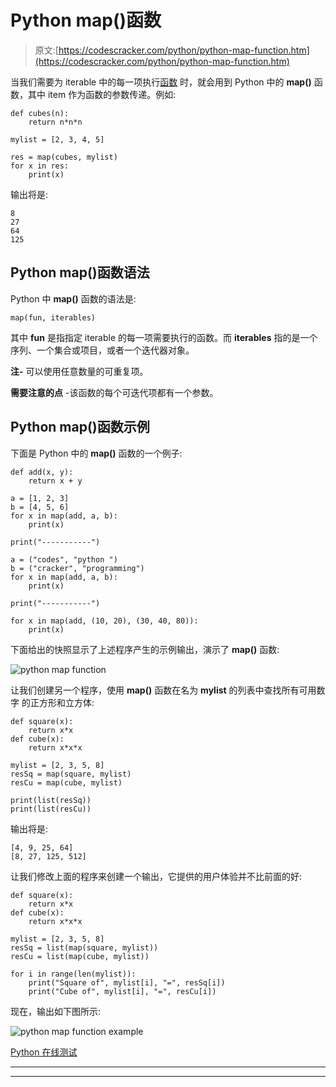 # Python map()函数

> 原文:[https://codescracker.com/python/python-map-function.htm](https://codescracker.com/python/python-map-function.htm)

当我们需要为 iterable 中的每一项执行[函数](/python/python-functions.htm) 时，就会用到 Python 中的 **map()** 函数，其中 item 作为函数的参数传递。例如:

```
def cubes(n):
    return n*n*n

mylist = [2, 3, 4, 5]

res = map(cubes, mylist)
for x in res:
    print(x)
```

输出将是:

```
8
27
64
125
```

## Python map()函数语法

Python 中 **map()** 函数的语法是:

```
map(fun, iterables)
```

其中 **fun** 是指指定 iterable 的每一项需要执行的函数。而 **iterables** 指的是一个序列、一个集合或项目，或者一个迭代器对象。

**注-** 可以使用任意数量的可重复项。

**需要注意的点** -该函数的每个可迭代项都有一个参数。

## Python map()函数示例

下面是 Python 中的 **map()** 函数的一个例子:

```
def add(x, y):
    return x + y

a = [1, 2, 3]
b = [4, 5, 6]
for x in map(add, a, b):
    print(x)

print("-----------")

a = ("codes", "python ")
b = ("cracker", "programming")
for x in map(add, a, b):
    print(x)

print("-----------")

for x in map(add, (10, 20), (30, 40, 80)):
    print(x)
```

下面给出的快照显示了上述程序产生的示例输出，演示了 **map()** 函数:

![python map function](../Images/fb5d6740ca0673da91b72ef900893abf.png)

让我们创建另一个程序，使用 **map()** 函数在名为 **mylist** 的列表中查找所有可用数字 的正方形和立方体:

```
def square(x):
    return x*x
def cube(x):
    return x*x*x

mylist = [2, 3, 5, 8]
resSq = map(square, mylist)
resCu = map(cube, mylist)

print(list(resSq))
print(list(resCu))
```

输出将是:

```
[4, 9, 25, 64]
[8, 27, 125, 512]
```

让我们修改上面的程序来创建一个输出，它提供的用户体验并不比前面的好:

```
def square(x):
    return x*x
def cube(x):
    return x*x*x

mylist = [2, 3, 5, 8]
resSq = list(map(square, mylist))
resCu = list(map(cube, mylist))

for i in range(len(mylist)):
    print("Square of", mylist[i], "=", resSq[i])
    print("Cube of", mylist[i], "=", resCu[i])
```

现在，输出如下图所示:

![python map function example](../Images/a56898b81408c550891f4707b1d6d3c9.png)

[Python 在线测试](/exam/showtest.php?subid=10)

* * *

* * *